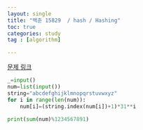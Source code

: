```yaml
---
layout: single
title: "백준 15829  / hash / Hashing"
toc: true
categories: study
tag : [algorithm]

---
```



[문제 링크](https://www.acmicpc.net/problem/15829)

```python
_=input()
num=list(input())
string="abcdefghijklmnopqrstuvwxyz"
for i in range(len(num)):
    num[i]=(string.index(num[i])+1)*31**i

print(sum(num)%1234567891)
```
